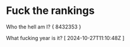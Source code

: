 # Fuck the rankings

Who the hell am I?
{ 8432353 }

What fucking year is it?
[ 2024-10-27T11:10:48Z ]
